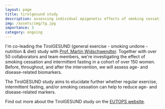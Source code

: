 ```yaml
---
layout: page
title: tirolgesund study
description: assessing individual epigenetic effects of smoking cessation and intermittent fasting
img: /assets/img/tg.jpg
importance: 3
category: ongoing
---
```


I'm co-leading the TirolGESUND (general exercise - smoking undone - nutrition & diet) study with <a href="https://eutops.institute/institute/leadership" target="_blank">Prof. Martin Widschwendter</a>. Together with over 50 collaborators and team members, we're investigating the effect of smoking cessation and intermittent fasting in a cohort of over 150 women. Before, throughout, and after the intervention, we will assess age- and disease-related biomarkers.

<div class="row">
    <div class="col-sm mt-3 mt-md-0">
        <img class="img-fluid rounded z-depth-1" src="{{ '/assets/img/if.jpg' | relative_url }}" alt="" title="intermittent fasting"/>
    </div>
    <div class="col-sm mt-3 mt-md-0">
        <img class="img-fluid rounded z-depth-1" src="{{ '/assets/img/smoke_stop.jpg' | relative_url }}" alt="" title="smoking cessation"/>
    </div>
    <div class="col-sm mt-3 mt-md-0">
        <img class="img-fluid rounded z-depth-1" src="{{ '/assets/img/exercise.jpg' | relative_url }}" alt="" title="exercise"/>
    </div>
</div>
<div class="caption">
    The TirolGESUND study aims to elucidate further whether regular exercise, intermittent fasting, and/or smoking cessation can help to reduce age- and disease-related markers.
</div>

Find out more about the TirolGESUND study on the <a href="http://www.eutops.info/for-participants/tirolgesund" target="_blank">EUTOPS website</a>. 
